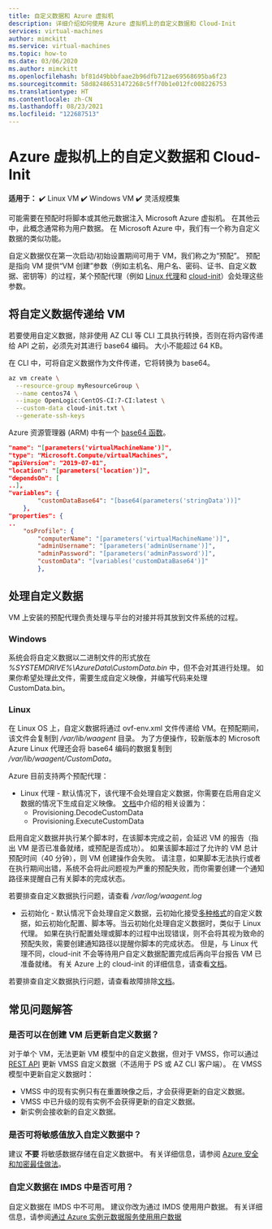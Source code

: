 ```yaml
---
title: 自定义数据和 Azure 虚拟机
description: 详细介绍如何使用 Azure 虚拟机上的自定义数据和 Cloud-Init
services: virtual-machines
author: mimckitt
ms.service: virtual-machines
ms.topic: how-to
ms.date: 03/06/2020
ms.author: mimckitt
ms.openlocfilehash: bf81d49bbbfaae2b96dfb712ae69568695ba6f23
ms.sourcegitcommit: 58d82486531472268c5ff70b1e012fc008226753
ms.translationtype: HT
ms.contentlocale: zh-CN
ms.lasthandoff: 08/23/2021
ms.locfileid: "122687513"
---
```

# <a name="custom-data-and-cloud-init-on-azure-virtual-machines"></a>Azure 虚拟机上的自定义数据和 Cloud-Init

**适用于：** :heavy_check_mark: Linux VM :heavy_check_mark: Windows VM :heavy_check_mark: 灵活规模集

可能需要在预配时将脚本或其他元数据注入 Microsoft Azure 虚拟机。  在其他云中，此概念通常称为用户数据。  在 Microsoft Azure 中，我们有一个称为自定义数据的类似功能。 

自定义数据仅在第一次启动/初始设置期间可用于 VM，我们称之为“预配”。 预配是指向 VM 提供“VM 创建”参数（例如主机名、用户名、密码、证书、自定义数据、密钥等）的过程，某个预配代理（例如 [Linux 代理](./extensions/agent-linux.md)和 [cloud-init](./linux/using-cloud-init.md#troubleshooting-cloud-init)）会处理这些参数。 


## <a name="passing-custom-data-to-the-vm"></a>将自定义数据传递给 VM
若要使用自定义数据，除非使用 AZ CLI 等 CLI 工具执行转换，否则在将内容传递给 API 之前，必须先对其进行 base64 编码。 大小不能超过 64 KB。

在 CLI 中，可将自定义数据作为文件传递，它将转换为 base64。
```bash
az vm create \
  --resource-group myResourceGroup \
  --name centos74 \
  --image OpenLogic:CentOS-CI:7-CI:latest \
  --custom-data cloud-init.txt \
  --generate-ssh-keys
```

Azure 资源管理器 (ARM) 中有一个 [base64 函数](../azure-resource-manager/templates/template-functions-string.md#base64)。

```json
"name": "[parameters('virtualMachineName')]",
"type": "Microsoft.Compute/virtualMachines",
"apiVersion": "2019-07-01",
"location": "[parameters('location')]",
"dependsOn": [
..],
"variables": {
        "customDataBase64": "[base64(parameters('stringData'))]"
    },
"properties": {
..
    "osProfile": {
        "computerName": "[parameters('virtualMachineName')]",
        "adminUsername": "[parameters('adminUsername')]",
        "adminPassword": "[parameters('adminPassword')]",
        "customData": "[variables('customDataBase64')]"
        },
```

## <a name="processing-custom-data"></a>处理自定义数据
VM 上安装的预配代理负责处理与平台的对接并将其放到文件系统的过程。 

### <a name="windows"></a>Windows
系统会将自定义数据以二进制文件的形式放在 *%SYSTEMDRIVE%\AzureData\CustomData.bin* 中，但不会对其进行处理。 如果你希望处理此文件，需要生成自定义映像，并编写代码来处理 CustomData.bin。

### <a name="linux"></a>Linux  
在 Linux OS 上，自定义数据将通过 ovf-env.xml 文件传递给 VM。在预配期间，该文件会复制到 */var/lib/waagent* 目录。  为了方便操作，较新版本的 Microsoft Azure Linux 代理还会将 base64 编码的数据复制到 */var/lib/waagent/CustomData*。

Azure 目前支持两个预配代理：
* Linux 代理 - 默认情况下，该代理不会处理自定义数据，你需要在启用自定义数据的情况下生成自定义映像。 [文档](https://github.com/Azure/WALinuxAgent#configuration)中介绍的相关设置为：
    * Provisioning.DecodeCustomData
    * Provisioning.ExecuteCustomData

启用自定义数据并执行某个脚本时，在该脚本完成之前，会延迟 VM 的报告（指出 VM 是否已准备就绪，或预配是否成功）。 如果该脚本超过了允许的 VM 总计预配时间（40 分钟），则 VM 创建操作会失败。 请注意，如果脚本无法执行或者在执行期间出错，系统不会将此问题视为严重的预配失败，而你需要创建一个通知路径来提醒自己有关脚本的完成状态。

若要排查自定义数据执行问题，请查看 */var/log/waagent.log*

* 云初始化 - 默认情况下会处理自定义数据，云初始化接受[多种格式](https://cloudinit.readthedocs.io/en/latest/topics/format.html)的自定义数据，如云初始化配置、脚本等。当云初始化处理自定义数据时，类似于 Linux 代理。 如果在执行配置处理或脚本的过程中出现错误，则不会将其视为致命的预配失败，需要创建通知路径以提醒你脚本的完成状态。 但是，与 Linux 代理不同，cloud-init 不会等待用户自定义数据配置完成后再向平台报告 VM 已准备就绪。 有关 Azure 上的 cloud-init 的详细信息，请查看[文档](./linux/using-cloud-init.md)。


若要排查自定义数据执行问题，请查看故障排除[文档](./linux/using-cloud-init.md#troubleshooting-cloud-init)。


## <a name="faq"></a>常见问题解答
### <a name="can-i-update-custom-data-after-the-vm-has-been-created"></a>是否可以在创建 VM 后更新自定义数据？
对于单个 VM，无法更新 VM 模型中的自定义数据，但对于 VMSS，你可以通过 [REST API](/rest/api/compute/virtualmachinescalesets/update) 更新 VMSS 自定义数据（不适用于 PS 或 AZ CLI 客户端）。 在 VMSS 模型中更新自定义数据时：
* VMSS 中的现有实例只有在重置映像之后，才会获得更新的自定义数据。
* VMSS 中已升级的现有实例不会获得更新的自定义数据。
* 新实例会接收新的自定义数据。

### <a name="can-i-place-sensitive-values-in-custom-data"></a>是否可将敏感值放入自定义数据中？
建议 **不要** 将敏感数据存储在自定义数据中。 有关详细信息，请参阅 [Azure 安全和加密最佳做法](../security/fundamentals/data-encryption-best-practices.md)。


### <a name="is-custom-data-made-available-in-imds"></a>自定义数据在 IMDS 中是否可用？
自定义数据在 IMDS 中不可用。 建议你改为通过 IMDS 使用用户数据。 有关详细信息，请参阅[通过 Azure 实例元数据服务使用用户数据](./linux/instance-metadata-service.md?tabs=linux#get-user-data)
